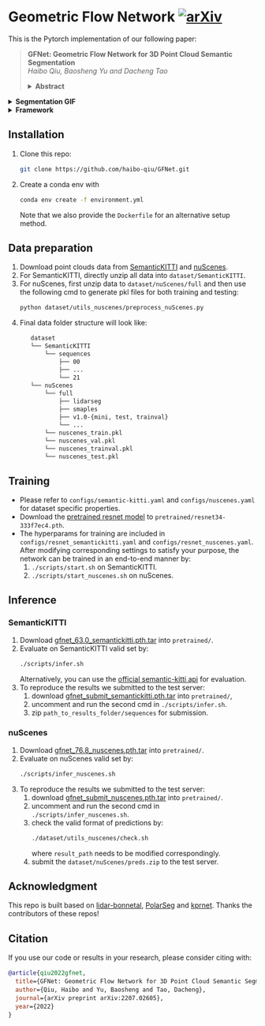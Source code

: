 # Geometric Flow Network [![arXiv](https://img.shields.io/badge/arXiv-2207.02605-b31b1b?logo=arXiv&logoColor=green)](https://arxiv.org/abs/2207.02605)
This is the Pytorch implementation of our following paper:
>**GFNet: Geometric Flow Network for 3D Point Cloud Semantic Segmentation**
><br>*Haibo Qiu, Baosheng Yu and Dacheng Tao*<br>
><details><summary> <b>Abstract</b></summary>
>
>Point cloud semantic segmentation from multiple projected views, such as range-view (RV) and bird's-eye-view (BEV), has been intensively investigated. Different views capture different information of point clouds and thus complementary to each other. However, recent projection-based methods usually utilize a vanilla late fusion strategy for predictions of different views, failing to explore the complementary information from a geometric perspective during representation learning. In this paper, we introduce a geometric flow network (GFNet) to explore the geometric correspondence between different views in an align-before-fuse manner. Specifically, we devise a novel geometric flow module (GFM) to bidirectionally align and propagate the complementary information between different views according to geometric relationships during end-to-end learning. We perform extensive experiments on the SemanticKITTI and nuScenes benchmarks to demonstrate the effectiveness of our GFNet. Concretely, GFNet not only significantly boosts the performance of each individual view but also achieves state-of-the-art results over projection-based models.
></details>

<details><summary> <b>Segmentation GIF</b></summary>

![vis](figs/vis.gif)<br>
(_A gif of segmentation results on [SemanticKITTI](http://semantic-kitti.org) by GFNet_)
</details>

<details><summary> <b>Framework</b></summary>

![framework](figs/framework.png)
![gfm](figs/gfm.png)
</details>

## Installation
1. Clone this repo:
    ```bash
    git clone https://github.com/haibo-qiu/GFNet.git
    ```
2. Create a conda env with
   ```bash
   conda env create -f environment.yml
   ```
   Note that we also provide the `Dockerfile` for an alternative setup method.

## Data preparation

1. Download point clouds data from [SemanticKITTI](http://semantic-kitti.org) and [nuScenes](https://www.nuscenes.org/nuscenes#download).
2. For SemanticKITTI, directly unzip all data into `dataset/SemanticKITTI`.
3. For nuScenes, first unzip data to `dataset/nuScenes/full` and then use the following cmd to generate pkl files for both training and testing:
    ```bash
    python dataset/utils_nuscenes/preprocess_nuScenes.py
    ```
4. Final data folder structure will look like:
   ```
      dataset
      └── SemanticKITTI
          └── sequences
              ├── 00
              ├── ...
              └── 21
      └── nuScenes
          └── full
              ├── lidarseg
              ├── smaples
              ├── v1.0-{mini, test, trainval}
              └── ...
          └── nuscenes_train.pkl
          └── nuscenes_val.pkl
          └── nuscenes_trainval.pkl
          └── nuscenes_test.pkl

    ```

## Training
- Please refer to `configs/semantic-kitti.yaml` and `configs/nuscenes.yaml` for dataset specific properties.
- Download the [pretrained resnet model](https://drive.google.com/file/d/1I85xLRwUMIeW_7BvdZ4uZ0Lm4j3zxLT1/view?usp=sharing) to `pretrained/resnet34-333f7ec4.pth`.
- The hyperparams for training are included in `configs/resnet_semantickitti.yaml` and `configs/resnet_nuscenes.yaml`. After modifying corresponding settings to satisfy your purpose, the network can be trained in an end-to-end manner by:
    1. `./scripts/start.sh` on SemanticKITTI.
    2. `./scripts/start_nuscenes.sh` on nuScenes.

## Inference
### SemanticKITTI
1. Download [gfnet_63.0_semantickitti.pth.tar](https://drive.google.com/file/d/1J7jeSY5hGIHZO3WBdZnZLfdH-plv-81g/view?usp=sharing) into `pretrained/`.
2. Evaluate on SemanticKITTI valid set by:
    ```bash
    ./scripts/infer.sh
    ```
    Alternatively, you can use the [official semantic-kitti api](https://github.com/PRBonn/semantic-kitti-api#evaluation) for evaluation.
3. To reproduce the results we submitted to the test server:
    1. download [gfnet_submit_semantickitti.pth.tar](https://drive.google.com/file/d/1bdq2_l5Q0tyww7wc3wlyrU09H2tVY5LF/view?usp=sharing) into `pretrained/`, 
    2. uncomment and run the second cmd in `./scripts/infer.sh`.
    3. zip `path_to_results_folder/sequences` for submission.

### nuScenes 
1. Download [gfnet_76.8_nuscenes.pth.tar](https://drive.google.com/file/d/1r5SXpToLBdiYdNp7we9Bw-Chmc0x7QPd/view?usp=sharing) into `pretrained/`.
2. Evaluate on nuScenes valid set by:
    ```bash
    ./scripts/infer_nuscenes.sh
    ```
3. To reproduce the results we submitted to the test server:
    1. download [gfnet_submit_nuscenes.pth.tar](https://drive.google.com/file/d/16nI5NjZ4wgNRwEC_HjqrVQLFLWXqThzs/view?usp=sharing) into `pretrained/`.
    2. uncomment and run the second cmd in `./scripts/infer_nuscenes.sh`.
    3. check the valid format of predictions by:
        ```bash
        ./dataset/utils_nuscenes/check.sh
        ```
        where `result_path` needs to be modified correspondingly.
    4. submit the `dataset/nuScenes/preds.zip` to the test server.
    
## Acknowledgment

This repo is built based on [lidar-bonnetal](https://github.com/PRBonn/lidar-bonnetal), [PolarSeg](https://github.com/edwardzhou130/PolarSeg) and [kprnet](https://github.com/DeyvidKochanov-TomTom/kprnet). Thanks the contributors of these repos!

## Citation
If you use our code or results in your research, please consider citing with:
```bibtex
@article{qiu2022gfnet,
  title={GFNet: Geometric Flow Network for 3D Point Cloud Semantic Segmentation},
  author={Qiu, Haibo and Yu, Baosheng and Tao, Dacheng},
  journal={arXiv preprint arXiv:2207.02605},
  year={2022}
}
```
